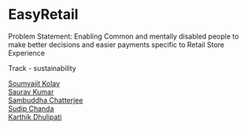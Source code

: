 # EasyRetail

Problem Statement: Enabling Common and mentally disabled people to make better decisions and easier payments specific to Retail Store Experience


Track - sustainability


[Soumyajit Kolay](https://github.com/c43-sar) \
[Saurav Kumar](https://guthub.com/sauravk000) \
[Sambuddha Chatterjee](https://github.com/WillOfHeaven) \
[Sudip Chanda](https://github.com/SUDIP-69) \
[Karthik Dhulipati](https://github.com/KarthikDhulipati)